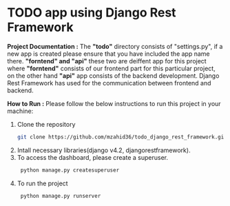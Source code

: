 # TODO app using Django Rest Framework

**Project Documentation :** The **"todo"** directory consists of "settings.py", if a new app is created please ensure that you have included the app name there. **"forntend" and "api"** these two are deiffent app for this project where **"forntend"** consists of our frontend part for this particular project, on the other hand **"api"** app consists of the backend development. Django Rest Framework has used for the communication between frontend and backend.

**How to Run :**
Please follow the below instructions to run this project in your machine:
1. Clone the repository
    ```sh
    git clone https://github.com/mzahid36/todo_django_rest_framework.git
    ```
2. Intall necessary libraries(django v4.2, djangorestframework).
3. To access the dashboard, please create a superuser.
   ```sh
    python manage.py createsuperuser
    ```
4. To run the project
   ```sh
    python manage.py runserver
    ```